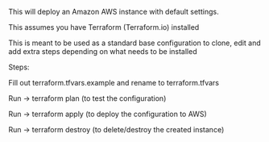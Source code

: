 This will deploy an Amazon AWS instance with default settings. 

This assumes you have Terraform (Terraform.io) installed 


This is meant to be used as a standard base configuration to clone, edit
 and add extra steps depending on what needs to be installed  

Steps: 

Fill out terraform.tfvars.example and rename to terraform.tfvars 

Run -> terraform plan (to test the configuration) 

Run -> terraform apply (to deploy the configuration to AWS) 

Run -> terraform destroy (to delete/destroy the created instance) 


